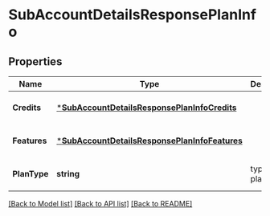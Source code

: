 # SubAccountDetailsResponsePlanInfo

## Properties
Name | Type | Description | Notes
------------ | ------------- | ------------- | -------------
**Credits** | [***SubAccountDetailsResponsePlanInfoCredits**](subAccountDetailsResponsePlanInfoCredits.md) |  | [optional] [default to null]
**Features** | [***SubAccountDetailsResponsePlanInfoFeatures**](subAccountDetailsResponsePlanInfoFeatures.md) |  | [optional] [default to null]
**PlanType** | **string** | type of the plan | [optional] [default to null]

[[Back to Model list]](../README.md#documentation-for-models) [[Back to API list]](../README.md#documentation-for-api-endpoints) [[Back to README]](../README.md)


